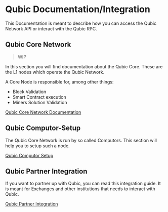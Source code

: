 # Qubic Documentation/Integration
This Documentation is meant to describe how you can access the Qubic Network API or interact with the Qubic RPC.

## Qubic Core Network

> WIP

In this section you will find documentation about the Qubic Core. These are the L1 nodes which operate the Qubic Network.

A Core Node is responsible for, among other things:

- Block Validation
- Smart Contract execution
- Miners Solution Validation


[Qubic Core Network Documentation](Network/README.md)

## Qubic Computor-Setup

The Qubic Core Network is run by so called Computors. This section will help you to setup such a node.

[Qubic Computor Setup](Computor-Setup/Readme.md)


## Qubic Partner Integration
If you want to partner up with Qubic, you can read this integration guide. It is meant for Exchanges and other institutions that needs to interact with Qubic.

[Qubic Partner Integration](Partners/README.md)
